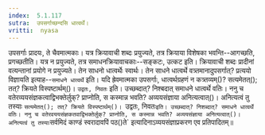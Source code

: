 ```yaml
---
index:  5.1.117
sutra:  उपसर्गाच्छन्दसि धात्वर्थे।
vritti:  nyasa
---
```


उपसर्गाः प्रादयः, ते चैवमात्मकाः। यत्र क्रियावाची शब्दः प्रयुज्यते, तत्र क्रियाया विशेषका भवन्ति--आगच्छति, प्रगच्छतीति। यत्र न प्रयुज्यते, तत्र समाधनक्रियावाचकाः--सङ्कटः, उत्कट इति। क्रियावाची शब्दः प्रादीनां वत्यन्तानां प्रयोगे न प्रयुज्यते। तेन साधनो धात्वर्थेः स्वार्थः। तेन साधने धात्वर्थे वत्र्तमानादुपसर्गात्? प्रत्ययो विज्ञायति इत्याह--`समाधने धात्वर्थे` इति। यदि ह्रेवमात्मका उपसर्गाः, धात्वर्थग्रहणं न कत्र्तव्यम्()? सत्यमेतत्(); तत्? क्रियते विस्पष्टार्थम्()। `उद्वतः, निवतः` इति। उच्छब्दात्? निश्बदात् समाधने धात्वर्थे वतिः। ननु च वतेरव्ययसंज्ञकत्वाद्विभक्तेर्लुक्? प्राप्नोति, स कस्मान्न भवति? अव्ययसंज्ञाया अनित्यत्वात्()। अनित्यत्वं तु तस्याः `सत्यमेतत्(); तत्? क्रियते विस्पष्टार्थम्()। `उद्वतः, निवतः` इति। उच्छब्दात्? निशब्दात्? समाधने धात्वर्थे वतिः। ननु च वतेरवययसंज्ञकतवाद्विभक्तेर्लुक्? प्राप्नोति, स कस्मान्न भवति? अव्ययसंज्ञाया अनित्यत्वात्()। अनित्यत्वं तु तस्याः `सर्वमिदं काण्डं स्वरादावपिं पठ()ते` इत्यादिनाऽव्ययसंज्ञाप्रकरण एव प्रतिपादितम्॥
